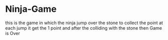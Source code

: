 # Ninja-Game
this is the game in which the ninja jump over the stone to collect the point at each jump it get the 1 point and after the colliding with the stone then Game is Over

